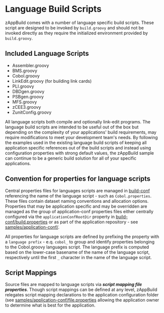 # Language Build Scripts
zAppBuild comes with a number of language specific build scripts.  These script are designed to be invoked by `build.groovy` and should not be invoked directly as they require the initialized environment provided by `build.groovy`.

## Included Language Scripts
* Assembler.groovy
* BMS.groovy
* Cobol.groovy
* LinkEdit.groovy (for building link cards)
* PLI.groovy
* DBDgen.groovy
* PSBgen.groovy
* MFS.groovy
* zCEE3.groovy
* ZunitConfig.groovy

All language scripts both compile and optionally link-edit programs. The language build scripts are intended to be useful out of the box but depending on the complexity of your applications' build requirements, may require modifications to meet your development team's needs.  By following the examples used in the existing language build scripts of keeping all application specific references out of the build scripts and instead using configuration properties with strong default values, the zAppBuild sample can continue to be a generic build solution for all of your specific applications.

## Convention for properties for language scripts

Central properties files for languages scripts are managed in [build-conf](../build-conf/) referencing the name of the language script - such as `Cobol.properties`. These files contain dataset naming conventions and allocation options. Properties that may be application specific and may be overridden are managed as the group of application-conf properties files either centrally configured via the `applicationConfRootDir` property in [build-conf/build.properties]({{config.repo_url}}/blob/main/build-conf/build.properties) or as part of the application repository - see [samples/application-conf/]({{config.repo_url}}/blob/main/samples/application-conf/).  

All properties for language scripts are defined by prefixing the property with a `language prefix` - e.q. `cobol_` to group and identify properties belonging to the Cobol.groovy languages script. The language prefix is computed based on the lower-case basename of the name of the language script, respectively until the first `_` character in the name of the language script. 

## Script Mappings
Source files are mapped to language scripts via ***script mapping file properties***. Though script mappings can be defined at any level, zAppBuild relegates script mapping declarations to the application configuration folder (see [samples/application-conf/file.properties]({{config.repo_url}}/blob/main/samples/application-conf/file.properties) allowing the application owner to determine what is best for the application. 
